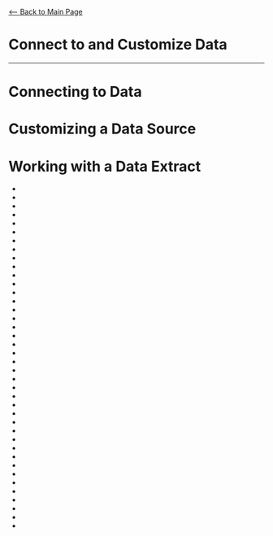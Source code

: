 [<-- Back to Main Page](README.md)
# Connect to and Customize Data
<hr>

# Connecting to Data
# Customizing a Data Source
# Working with a Data Extract
-
-
-
-
-
-
-
-
-
-
-
-
-
-
-
-

-
-
-
-
-
-
-

-

-
-
-
-
-
-

-
-
-
-
-
-
-
-
-
-
<a name="1"></a>
